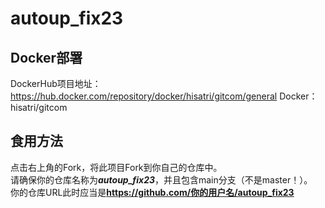 # autoup_fix23

## Docker部署
DockerHub项目地址：https://hub.docker.com/repository/docker/hisatri/gitcom/general
Docker：hisatri/gitcom

## 食用方法

点击右上角的Fork，将此项目Fork到你自己的仓库中。<br>
请确保你的仓库名称为***autoup_fix23***，并且包含main分支（不是master！）。<br>
你的仓库URL此时应当是**https://github.com/你的用户名/autoup_fix23**
